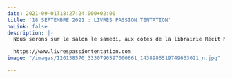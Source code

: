 ```yaml
---
date: 2021-09-01T18:27:24.000+02:00
title: '18 SEPTEMBRE 2021 : LIVRES PASSION TENTATION'
noLink: false
description: |-
  Nous serons sur le salon le samedi, aux côtés de la librairie Récit Music.

  https://www.livrespassiontentation.com
image: "/images/120138570_3330790597000661_1438986519749633021_n.jpg"

---
```

